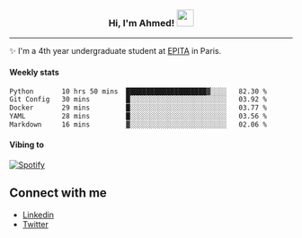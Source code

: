 <!-- Heading -->
<h3 align="center"> Hi, I'm Ahmed! <img src = "https://raw.githubusercontent.com/MartinHeinz/MartinHeinz/master/wave.gif" width = 30px></h3>

<!-- About section -->
---
✨ I'm a 4th year undergraduate student at <a href="https://www.epita.fr/en/">EPITA</a> in Paris.

<h4 align ="left"> Weekly stats </h4>

<!--START_SECTION:waka-->

```txt
Python       10 hrs 50 mins  ████████████████████▓░░░░   82.30 %
Git Config   30 mins         █░░░░░░░░░░░░░░░░░░░░░░░░   03.92 %
Docker       29 mins         █░░░░░░░░░░░░░░░░░░░░░░░░   03.77 %
YAML         28 mins         █░░░░░░░░░░░░░░░░░░░░░░░░   03.56 %
Markdown     16 mins         ▓░░░░░░░░░░░░░░░░░░░░░░░░   02.06 %
```

<!--END_SECTION:waka-->

<h4 align ="left">Vibing to</h4>

[![Spotify](https://novatorem-ten-lyart.vercel.app/api/spotify)](https://open.spotify.com/user/31knevkvll66tzc3gqtoi6ngjbre)

<!-- Connect section -->

## Connect with me
  * <a href="https://www.linkedin.com/in/ahmed-hassayoune">Linkedin</a>
  * <a href="https://twitter.com/Ahmedhassaaa">Twitter</a>

<!-- Connect section: END -->
